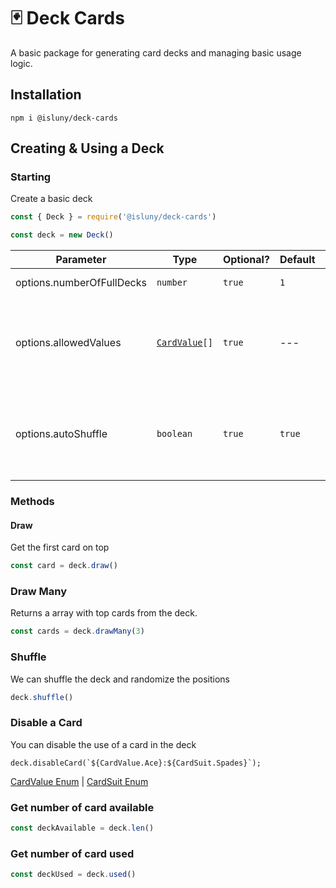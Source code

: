 # 🃏 Deck Cards

A basic package for generating card decks and managing basic usage logic.

## Installation
```
npm i @isluny/deck-cards
```

## Creating & Using a Deck

### Starting
Create a basic deck
```js
const { Deck } = require('@isluny/deck-cards')

const deck = new Deck()
```

| Parameter                 | Type                                                                                    | Optional? | Default | Descrirption                                                                         |
|---------------------------|-----------------------------------------------------------------------------------------|-----------|---------|--------------------------------------------------------------------------------------|
| options.numberOfFullDecks | `number`                                                                                | `true`    | `1`     | Number of full decks                                                                 |
| options.allowedValues     | [`CardValue`](https://github.com/IsLunyStudios/deck-cards/blob/main/src/card.ts#L8)`[]` | `true`    | ---     | If defined, there will only be cards with the specified values ​​in the deck         |
| options.autoShuffle       | `boolean`                                                                               | `true`    | `true`  | If true, when the deck is created or reset, the cards will be shuffled automatically |

### Methods
#### Draw
Get the first card on top
```js
const card = deck.draw()
```

### Draw Many
Returns a array with top cards from the deck.
```js
const cards = deck.drawMany(3)
```

### Shuffle
We can shuffle the deck and randomize the positions
```js
deck.shuffle()
```

### Disable a Card
You can disable the use of a card in the deck
```
deck.disableCard(`${CardValue.Ace}:${CardSuit.Spades}`);
```

[CardValue Enum](https://github.com/IsLunyStudios/deck-cards/blob/main/src/card.ts#L8) | [CardSuit Enum](https://github.com/IsLunyStudios/deck-cards/blob/main/src/card.ts#L1)

### Get number of card available
```js
const deckAvailable = deck.len()
```

### Get number of card used
```js
const deckUsed = deck.used()
```